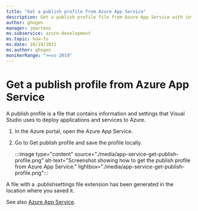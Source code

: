 ```yaml
---
title: "Get a publish profile from Azure App Service"
description: Get a publish profile file from Azure App Service with information and settings for Visual Studio to deploy applications and services to Azure.
author: ghogen
manager: jmartens
ms.subservice: azure-development
ms.topic: how-to
ms.date: 10/19/2021
ms.author: ghogen
monikerRange: ">=vs-2019"
---
```

# Get a publish profile from Azure App Service

A publish profile is a file that contains information and settings that Visual Studio uses to deploy applications and services to Azure.

1. In the Azure portal, open the Azure App Service.
2. Go to Get publish profile and save the profile locally.

   :::image type="content" source="./media/app-service-get-publish-profile.png" alt-text="Screenshot showing how to get the publish profile from Azure App Service." lightbox="./media/app-service-get-publish-profile.png":::

A file with a .publishsettings file extension has been generated in the location where you saved it.

See also [Azure App Service](/azure/app-service).